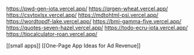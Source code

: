 https://pwd-gen-iota.vercel.app/
https://qrgen-wheat.vercel.app/
https://csvtoxlsx.vercel.app/
https://mdtohtml-psi.vercel.app/
https://wordtopdf-lake.vercel.app/
https://bmi-gamma-five.vercel.app/
https://quotes-seven-hazel.vercel.app/
https://todo-ecru-iota.vercel.app/
https://tipcalculator-roan.vercel.app/


[[small apps]]
[[One-Page App Ideas for Ad Revenue]]